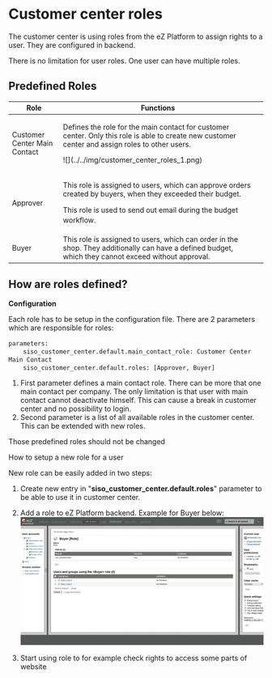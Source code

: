 # Customer center roles 

The customer center is using roles from the eZ Platform to assign rights to a user. They are configured in backend.

There is no limitation for user roles. One user can have multiple roles.

## Predefined Roles

<table>
<thead>
<tr class="header">
<th>Role</th>
<th>Functions</th>
<th><br />
</th>
</tr>
</thead>
<tbody>
<tr class="odd">
<td>Customer Center Main Contact</td>
<td><div class="content-wrapper">
<p>Defines the role for the main contact for customer center. Only this role is able to create new customer center and assign roles to other users.</p>
<p>![](../../img/customer_center_roles_1.png)</p>
</td>
<td><br />
</td>
</tr>
<tr class="even">
<td>Approver</td>
<td><p>This role is assigned to users, which can approve orders created by buyers, when they exceeded their budget.</p>
<p><span style="line-height: 1.4285715;background-color: transparent;">This role is used to send out email during the budget workflow.</p></td>
<td><br />
</td>
</tr>
<tr class="odd">
<td>Buyer</td>
<td>This role is assigned to users, which can order in the shop. They additionally can have a defined budget, which they cannot exceed without approval.</td>
<td><br />
</td>
</tr>
</tbody>
</table>

## How are roles defined?

**Configuration**

Each role has to be setup in the configuration file. There are 2 parameters which are responsible for roles:

``` 
parameters:
    siso_customer_center.default.main_contact_role: Customer Center Main Contact
    siso_customer_center.default.roles: [Approver, Buyer]
```

1.  First parameter defines a main contact role. There can be more that one main contact per company. The only limitation is that user with main contact cannot deactivate himself. This can cause a break in customer center and no possibility to login.
2.  Second parameter is a list of all available roles in the customer center. This can be extended with new roles.  
      
Those predefined roles should not be changed

How to setup a new role for a user

New role can be easily added in two steps:

1.  Create new entry in "**siso\_customer\_center.default.roles**" parameter to be able to use it in customer center.
2.  Add a role to eZ Platform backend. Example for Buyer below:  
    ![](../../img/customer_center_roles_2.png)  
    
3.  Start using role to for example check rights to access some parts of website
